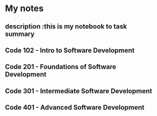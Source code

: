 # My notes 
## description :this is my notebook to task summary 

##  Code 102 - Intro to Software Development

##  Code 201 - Foundations of Software Development

##  Code 301 - Intermediate Software Development

##  Code 401 - Advanced Software Development
